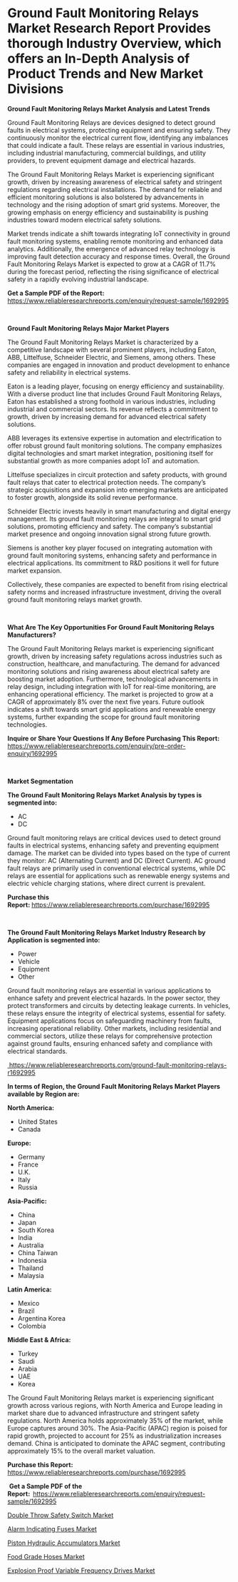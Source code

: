 <p><h1>Ground Fault Monitoring Relays Market Research Report Provides thorough Industry Overview, which offers an In-Depth Analysis of Product Trends and New Market Divisions</h1></p><p><strong>Ground Fault Monitoring Relays Market Analysis and Latest Trends</strong></p>
<p><p>Ground Fault Monitoring Relays are devices designed to detect ground faults in electrical systems, protecting equipment and ensuring safety. They continuously monitor the electrical current flow, identifying any imbalances that could indicate a fault. These relays are essential in various industries, including industrial manufacturing, commercial buildings, and utility providers, to prevent equipment damage and electrical hazards.</p><p>The Ground Fault Monitoring Relays Market is experiencing significant growth, driven by increasing awareness of electrical safety and stringent regulations regarding electrical installations. The demand for reliable and efficient monitoring solutions is also bolstered by advancements in technology and the rising adoption of smart grid systems. Moreover, the growing emphasis on energy efficiency and sustainability is pushing industries toward modern electrical safety solutions.</p><p>Market trends indicate a shift towards integrating IoT connectivity in ground fault monitoring systems, enabling remote monitoring and enhanced data analytics. Additionally, the emergence of advanced relay technology is improving fault detection accuracy and response times. Overall, the Ground Fault Monitoring Relays Market is expected to grow at a CAGR of 11.7% during the forecast period, reflecting the rising significance of electrical safety in a rapidly evolving industrial landscape.</p></p>
<p><strong>Get a Sample PDF of the Report:&nbsp;</strong> <a href="https://www.reliableresearchreports.com/enquiry/request-sample/1692995?utm_campaign=8&utm_medium=2&utm_source=Github&utm_content=ia&utm_term=08012025&utm_id=ground-fault-monitoring-relays">https://www.reliableresearchreports.com/enquiry/request-sample/1692995</a></p>
<p>&nbsp;</p>
<p><strong>Ground Fault Monitoring Relays Major Market Players</strong></p>
<p><p>The Ground Fault Monitoring Relays Market is characterized by a competitive landscape with several prominent players, including Eaton, ABB, Littelfuse, Schneider Electric, and Siemens, among others. These companies are engaged in innovation and product development to enhance safety and reliability in electrical systems.</p><p>Eaton is a leading player, focusing on energy efficiency and sustainability. With a diverse product line that includes Ground Fault Monitoring Relays, Eaton has established a strong foothold in various industries, including industrial and commercial sectors. Its revenue reflects a commitment to growth, driven by increasing demand for advanced electrical safety solutions.</p><p>ABB leverages its extensive expertise in automation and electrification to offer robust ground fault monitoring solutions. The company emphasizes digital technologies and smart market integration, positioning itself for substantial growth as more companies adopt IoT and automation.</p><p>Littelfuse specializes in circuit protection and safety products, with ground fault relays that cater to electrical protection needs. The company’s strategic acquisitions and expansion into emerging markets are anticipated to foster growth, alongside its solid revenue performance.</p><p>Schneider Electric invests heavily in smart manufacturing and digital energy management. Its ground fault monitoring relays are integral to smart grid solutions, promoting efficiency and safety. The company’s substantial market presence and ongoing innovation signal strong future growth.</p><p>Siemens is another key player focused on integrating automation with ground fault monitoring systems, enhancing safety and performance in electrical applications. Its commitment to R&D positions it well for future market expansion.</p><p>Collectively, these companies are expected to benefit from rising electrical safety norms and increased infrastructure investment, driving the overall ground fault monitoring relays market growth.</p></p>
<p>&nbsp;</p>
<p><strong>What Are The Key Opportunities For Ground Fault Monitoring Relays Manufacturers?</strong></p>
<p><p>The Ground Fault Monitoring Relays market is experiencing significant growth, driven by increasing safety regulations across industries such as construction, healthcare, and manufacturing. The demand for advanced monitoring solutions and rising awareness about electrical safety are boosting market adoption. Furthermore, technological advancements in relay design, including integration with IoT for real-time monitoring, are enhancing operational efficiency. The market is projected to grow at a CAGR of approximately 8% over the next five years. Future outlook indicates a shift towards smart grid applications and renewable energy systems, further expanding the scope for ground fault monitoring technologies.</p></p>
<p><strong>Inquire or Share Your Questions If Any Before Purchasing This Report:</strong> <a href="https://www.reliableresearchreports.com/enquiry/pre-order-enquiry/1692995?utm_campaign=8&utm_medium=2&utm_source=Github&utm_content=ia&utm_term=08012025&utm_id=ground-fault-monitoring-relays">https://www.reliableresearchreports.com/enquiry/pre-order-enquiry/1692995</a></p>
<p>&nbsp;</p>
<p><strong>Market Segmentation</strong></p>
<p><strong>The Ground Fault Monitoring Relays Market Analysis by types is segmented into:</strong></p>
<p><ul><li>AC</li><li>DC</li></ul></p>
<p><p>Ground fault monitoring relays are critical devices used to detect ground faults in electrical systems, enhancing safety and preventing equipment damage. The market can be divided into types based on the type of current they monitor: AC (Alternating Current) and DC (Direct Current). AC ground fault relays are primarily used in conventional electrical systems, while DC relays are essential for applications such as renewable energy systems and electric vehicle charging stations, where direct current is prevalent.</p></p>
<p><strong>Purchase this Report:&nbsp;</strong><a href="https://www.reliableresearchreports.com/purchase/1692995?utm_campaign=8&utm_medium=2&utm_source=Github&utm_content=ia&utm_term=08012025&utm_id=ground-fault-monitoring-relays">https://www.reliableresearchreports.com/purchase/1692995</a></p>
<p>&nbsp;</p>
<p><strong>The Ground Fault Monitoring Relays Market Industry Research by Application is segmented into:</strong></p>
<p><ul><li>Power</li><li>Vehicle</li><li>Equipment</li><li>Other</li></ul></p>
<p><p>Ground fault monitoring relays are essential in various applications to enhance safety and prevent electrical hazards. In the power sector, they protect transformers and circuits by detecting leakage currents. In vehicles, these relays ensure the integrity of electrical systems, essential for safety. Equipment applications focus on safeguarding machinery from faults, increasing operational reliability. Other markets, including residential and commercial sectors, utilize these relays for comprehensive protection against ground faults, ensuring enhanced safety and compliance with electrical standards.</p></p>
<p><a href="https://www.reliableresearchreports.com/ground-fault-monitoring-relays-r1692995?utm_campaign=8&utm_medium=2&utm_source=Github&utm_content=ia&utm_term=08012025&utm_id=ground-fault-monitoring-relays">&nbsp;https://www.reliableresearchreports.com/ground-fault-monitoring-relays-r1692995</a></p>
<p><strong>In terms of Region, the Ground Fault Monitoring Relays Market Players available by Region are:</strong></p>
<p>
    <p> <strong> North America: </strong>
        <ul>
            <li>United States</li>
            <li>Canada</li>
        </ul>
        </p> 
    <p> <strong> Europe: </strong>
        <ul>
            <li>Germany</li>
            <li>France</li>
            <li>U.K.</li>
            <li>Italy</li>
            <li>Russia</li>
        </ul>
        </p> 
    <p> <strong> Asia-Pacific: </strong>
        <ul>
            <li>China</li>
            <li>Japan</li>
            <li>South Korea</li>
            <li>India</li>
            <li>Australia</li>
            <li>China Taiwan</li>
            <li>Indonesia</li>
            <li>Thailand</li>
            <li>Malaysia</li>
        </ul>
        </p> 
    <p> <strong> Latin America: </strong>
        <ul>
            <li>Mexico</li>
            <li>Brazil</li>
            <li>Argentina Korea</li>
            <li>Colombia</li>
        </ul>
        </p> 
    <p> <strong> Middle East & Africa: </strong>
        <ul>
            <li>Turkey</li>
            <li>Saudi</li>
            <li>Arabia</li>
            <li>UAE</li>
            <li>Korea</li>
        </ul>
    </p>
    </p>
<p><p>The Ground Fault Monitoring Relays market is experiencing significant growth across various regions, with North America and Europe leading in market share due to advanced infrastructure and stringent safety regulations. North America holds approximately 35% of the market, while Europe captures around 30%. The Asia-Pacific (APAC) region is poised for rapid growth, projected to account for 25% as industrialization increases demand. China is anticipated to dominate the APAC segment, contributing approximately 15% to the overall market valuation.</p></p>
<p><strong>Purchase this Report: </strong><a href="https://www.reliableresearchreports.com/purchase/1692995?utm_campaign=8&utm_medium=2&utm_source=Github&utm_content=ia&utm_term=08012025&utm_id=ground-fault-monitoring-relays">https://www.reliableresearchreports.com/purchase/1692995</a></p>
<p>&nbsp;<strong>Get a Sample PDF of the Report:&nbsp;&nbsp;</strong><a href="https://www.reliableresearchreports.com/enquiry/request-sample/1692995?utm_campaign=8&utm_medium=2&utm_source=Github&utm_content=ia&utm_term=08012025&utm_id=ground-fault-monitoring-relays">https://www.reliableresearchreports.com/enquiry/request-sample/1692995</a></p>
<p><strong></strong></p>
<p><p><a href="https://github.com/toldenargelia86/Market-Research-Report-List-1/blob/main/double-throw-safety-switch-market.md?utm_campaign=8&utm_medium=2&utm_source=Github&utm_content=ia&utm_term=08012025&utm_id=ground-fault-monitoring-relays">Double Throw Safety Switch Market</a></p><p><a href="https://github.com/wileonie19657/Market-Research-Report-List-1/blob/main/alarm-indicating-fuses-market.md?utm_campaign=8&utm_medium=2&utm_source=Github&utm_content=ia&utm_term=08012025&utm_id=ground-fault-monitoring-relays">Alarm Indicating Fuses Market</a></p><p><a href="https://github.com/bornergabrielle89/Market-Research-Report-List-1/blob/main/piston-hydraulic-accumulators-market.md?utm_campaign=8&utm_medium=2&utm_source=Github&utm_content=ia&utm_term=08012025&utm_id=ground-fault-monitoring-relays">Piston Hydraulic Accumulators Market</a></p><p><a href="https://github.com/mcfred89/Market-Research-Report-List-1/blob/main/food-grade-hoses-market.md?utm_campaign=8&utm_medium=2&utm_source=Github&utm_content=ia&utm_term=08012025&utm_id=ground-fault-monitoring-relays">Food Grade Hoses Market</a></p><p><a href="https://github.com/comasnickie/Market-Research-Report-List-1/blob/main/explosion-proof-variable-frequency-drives-market.md?utm_campaign=8&utm_medium=2&utm_source=Github&utm_content=ia&utm_term=08012025&utm_id=ground-fault-monitoring-relays">Explosion Proof Variable Frequency Drives Market</a></p></p>